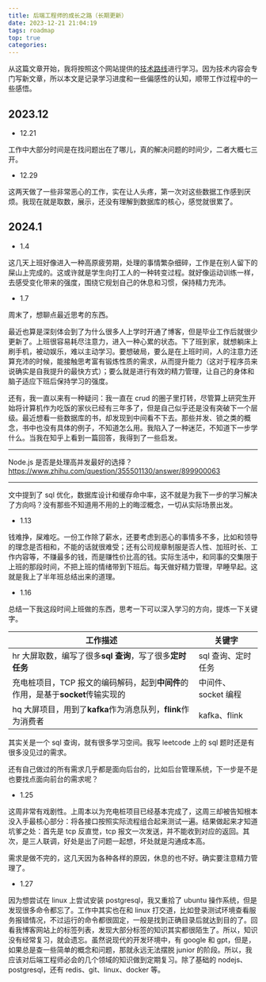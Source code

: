 ```yaml
---
title: 后端工程师的成长之路（长期更新）
date: 2023-12-21 21:04:19
tags: roadmap
top: true
categories:
---
```


从这篇文章开始，我将按照这个网站提供的[技术路线](https://roadmap.sh/backend)进行学习。因为技术内容会专门写新文章，所以本文是记录学习进度和一些偏感性的认知，顺带工作过程中的一些感悟。

## 2023.12

- 12.21

工作中大部分时间是在找问题出在了哪儿，真的解决问题的时间少，二者大概七三开。

- 12.29

这两天做了一些非常恶心的工作，实在让人头疼，第一次对这些数据工作感到厌烦。我现在就是取数，展示，还没有理解到数据库的核心，感觉就很累了。

## 2024.1

- 1.4

这几天上班好像进入一种高原疲劳期，处理的事情繁杂细碎，工作是在别人留下的屎山上完成的。这或许就是学生向打工人的一种转变过程。就好像运动训练一样，去感受变化带来的强度，围绕它规划自己的休息和习惯，保持精力充沛。

- 1.7

周末了，想聊点最近思考的东西。

最近也算是深刻体会到了为什么很多人上学时开通了博客，但是毕业工作后就很少更新了。上班很容易耗尽注意力，进入一种心累的状态。下了班到家，就想躺床上刷手机，被动娱乐，难以主动学习。要想破局，要么是在上班时间，人的注意力还算充沛的时候，能接触思考富有锻炼性质的需求，从而提升能力（这对于程序员来说确实是自我提升的最快方式）；要么就是进行有效的精力管理，让自己的身体和脑子适应下班后保持学习的强度。

还有，我一直以来有一种疑问：我一直在 crud 的圈子里打转，尽管算上研究生开始将计算机作为吃饭的家伙已经有三年多了，但是自己似乎还是没有突破下一个层级。最近想看一些数据库的书，却发现到中间看不下去。那些并发、锁之类的概念，书中也没有具体的例子，不知道怎么用。我陷入了一种迷茫，不知道下一步学什么。当我在知乎上看到一篇回答，我得到了一些启发。

---

Node.js 是否是处理高并发最好的选择？
https://www.zhihu.com/question/355501130/answer/899900063

---

文中提到了 sql 优化，数据库设计和缓存命中率，这不就是为我下一步的学习解决了方向吗？没有那些不知道用不用的上的晦涩概念，一切从实际场景出发。

- 1.13

钱难挣，屎难吃。一份工作除了薪水，还要考虑到恶心的事情多不多，比如和领导的理念是否相和，不能的话就很难受；还有公司规章制服是否人性、加班时长、工作内容等，不赚最多的钱，而是赚性价比高的钱。实际生活中，和同事的交集限于上班的那段时间，不把上班的情绪带到下班后。每天做好精力管理，早睡早起。这就是我上了半年班总结出来的道理。

- 1.16

总结一下我这段时间上班做的东西，思考一下可以深入学习的方向，提炼一下关键字。

| 工作描述                                                                         | 关键字              |
| -------------------------------------------------------------------------------- | ------------------- |
| hr 大屏取数，编写了很多**sql 查询**，写了很多**定时任务**                        | sql 查询、定时任务  |
| 充电桩项目，TCP 报文的编码解码，起到**中间件**的作用，是基于**socket**传输实现的 | 中间件、socket 编程 |
| hq 大屏项目，用到了**kafka**作为消息队列，**flink**作为消费者                    | kafka、flink        |

其实关是一个 sql 查询，就有很多学习空间。我写 leetcode 上的 sql 题时还是有很多没见过的需求。

还有自己做过的所有需求几乎都是面向后台的，比如后台管理系统，下一步是不是也要找点面向前台的需求呢？

- 1.25

这周非常有戏剧性。上周本以为充电桩项目已经基本完成了，这周三却被告知根本没入手最核心部分：将各接口按照实际流程组合起来测试一遍。结果做起来才知道坑爹之处：首先是 tcp 反直觉，tcp 报文一次发送，并不能收到对应的返回。其次，是三人联调，好处是出了问题一起想，坏处就是沟通成本高。

需求是做不完的，这几天因为各种各样的原因，休息的也不好。确实要注意精力管理了。

- 1.27

因为想尝试在 linux 上尝试安装 postgresql，我又重拾了 ubuntu 操作系统，但是发现很多命令都忘了。工作中其实也在和 linux 打交道，比如登录测试环境查看服务报错情况，不过运行的命令都很固定，一般是找到正确目录后就达到目的了。回看我博客网站上的标签列表，发现大部分标签的知识其实都很陌生了。所以，知识没有经常复习，就会遗忘。虽然说现代的开发环境中，有 google 和 gpt，但是，如果总是查一些简单的概念和问题，那就永远无法摆脱 junior 的阶段。所以，我应该对后端工程师必会的几个领域的知识做到定期复习。除了基础的 nodejs、postgresql，还有 redis、git、linux、docker 等。
